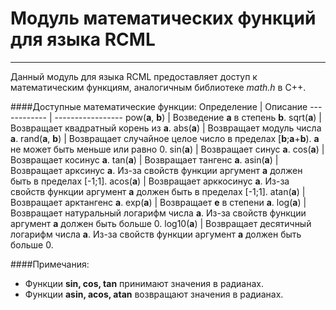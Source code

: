 # Модуль математических функций для языка RCML
-------------------------------
Данный модуль для языка RCML предоставляет доступ к математическим функциям, аналогичным библиотеке *math.h* в С++.

####Доступные математические функции:
Определение  | Описание
------------  | -----------------
pow(**a**, **b**)  | Возведение **a** в степень **b**.
sqrt(**a**)  | Возвращает квадратный корень из **a**.
abs(**a**)   | Возвращает модуль числа **a**.
rand(**a**, **b**) | Возвращает случайное целое число в пределах  [**b**;**a**+**b**). **a** не может быть меньше или равно 0.
sin(**a**)   | Возвращает cинус **a**.
cos(**a**)   | Возвращает коcинус **a**.
tan(**a**)   | Возвращает тангенс **a**.
asin(**a**)  | Возвращает аркcинус **a**. Из-за свойств функции аргумент **a** должен быть в пределах [-1;1].
acos(**a**)  | Возвращает арккоcинус **a**. Из-за свойств функции аргумент **a** должен быть в пределах [-1;1].
atan(**a**)  | Возвращает арктангенс **a**.
exp(**a**)   | Возвращает **e** в степени **a**.
log(**a**)   | Возвращает натуральный логарифм числа **a**. Из-за свойств функции аргумент **a** должен быть больше 0.
log10(**a**) | Возвращает десятичный логарифм числа **a**. Из-за свойств функции аргумент **a** должен быть больше 0.

####Примечания:
- Функции **sin, cos, tan** принимают значения в радианах.
- Функции **asin, acos, atan** возвращают значения в радианах.

